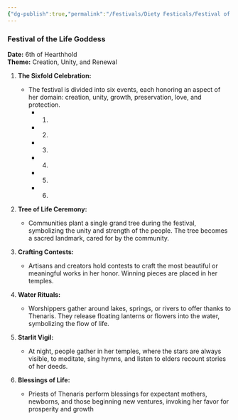 ```yaml
---
{"dg-publish":true,"permalink":"/Festivals/Diety Festicals/Festival of the Life Goddess/","tags":["Festivals","Thenaris","hearthhold"]}
---
```



### **Festival of the Life Goddess**

**Date:** 6th of Hearthhold  
**Theme:** Creation, Unity, and Renewal

1. **The Sixfold Celebration:**
    
    - The festival is divided into six events, each honoring an aspect of her domain: creation, unity, growth, preservation, love, and protection.
	    - 1.
	    - 2.
	    - 3.
	    - 4.
	    - 5.
	    - 6.
1. **Tree of Life Ceremony:**
    
    - Communities plant a single grand tree during the festival, symbolizing the unity and strength of the people. The tree becomes a sacred landmark, cared for by the community.
3. **Crafting Contests:**
    
    - Artisans and creators hold contests to craft the most beautiful or meaningful works in her honor. Winning pieces are placed in her temples.
4. **Water Rituals:**
    
    - Worshippers gather around lakes, springs, or rivers to offer thanks to Thenaris. They release floating lanterns or flowers into the water, symbolizing the flow of life.
5. **Starlit Vigil:**
    
    - At night, people gather in her temples, where the stars are always visible, to meditate, sing hymns, and listen to elders recount stories of her deeds.
6. **Blessings of Life:**
    
    - Priests of Thenaris perform blessings for expectant mothers, newborns, and those beginning new ventures, invoking her favor for prosperity and growth

